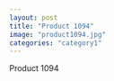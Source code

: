 ```yaml
---
layout: post
title: "Product 1094"
image: "product1094.jpg"
categories: "category1"
---
```

Product 1094

